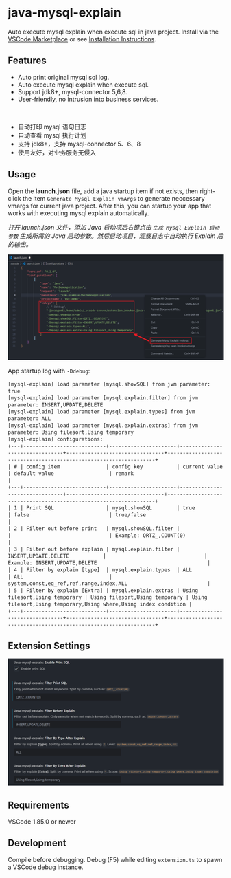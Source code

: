 # java-mysql-explain

Auto execute mysql explain when execute sql in java project. Install via the [VSCode Marketplace](https://marketplace.visualstudio.com/items?itemName=newhoo.java-mysql-explain) or see [Installation Instructions](https://code.visualstudio.com/api/working-with-extensions/publishing-extension#packaging-extensions).

## Features

- Auto print original mysql sql log.
- Auto execute mysql explain when execute sql.
- Support jdk8+, mysql-connector 5,6,8.
- User-friendly, no intrusion into business services.

<br>

- 自动打印 mysql 语句日志
- 自动查看 mysql 执行计划
- 支持 jdk8+，支持 mysql-connector 5、6、8
- 使用友好，对业务服务无侵入

## Usage

Open the **launch.json** file, add a java startup item if not exists, then right-click the item `Generate Mysql Explain vmArgs` to generate neccessary vmargs for current java project. After this, you can startup your app that works with executing mysql explain automatically.

_打开 launch.json 文件，添加 Java 启动项后右键点击 `生成 Mysql Explain 启动参数` 生成所需的 Java 启动参数。然后启动项目，观察日志中自动执行 Explain 后的输出。_

![](docs/launch.png)

App startup log with `-Ddebug`:

```
[mysql-explain] load parameter [mysql.showSQL] from jvm parameter: true
[mysql-explain] load parameter [mysql.explain.filter] from jvm parameter: INSERT,UPDATE,DELETE
[mysql-explain] load parameter [mysql.explain.types] from jvm parameter: ALL
[mysql-explain] load parameter [mysql.explain.extras] from jvm parameter: Using filesort,Using temporary
[mysql-explain] configurations:
+---+---------------------------+----------------------+--------------------------------+--------------------------------+------------------------------------------------------------------+
| # | config item               | config key           | current value                  | default value                  | remark                                                           |
+---+---------------------------+----------------------+--------------------------------+--------------------------------+------------------------------------------------------------------+
| 1 | Print SQL                 | mysql.showSQL        | true                           | false                          | true/false                                                       |
| 2 | Filter out before print   | mysql.showSQL.filter |                                |                                | Example: QRTZ_,COUNT(0)                                          |
| 3 | Filter out before explain | mysql.explain.filter | INSERT,UPDATE,DELETE           |                                | Example: INSERT,UPDATE,DELETE                                    |
| 4 | Filter by explain [type]  | mysql.explain.types  | ALL                            | ALL                            | system,const,eq_ref,ref,range,index,ALL                          |
| 5 | Filter by explain [Extra] | mysql.explain.extras | Using filesort,Using temporary | Using filesort,Using temporary | Using filesort,Using temporary,Using where,Using index condition |
+---+---------------------------+----------------------+--------------------------------+--------------------------------+------------------------------------------------------------------+
```

## Extension Settings

![Extension settings](docs/settings.png)

## Requirements

VSCode 1.85.0 or newer

## Development

Compile before debugging. Debug (F5) while editing `extension.ts` to spawn a VSCode debug instance.
